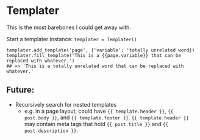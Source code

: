 # Templater

This is the most barebones I could get away with.

Start a templater instance: `templater = Templater()`

    templater.add_template('page', {'variable': 'totally unrelated word})
    templater.fill_template('This is a {{page.variable}} that can be replaced with whatever.')
    ## => 'This is a totally unrelated word that can be replaced with whatever.'

## Future:

* Recursively search for nested templates 
  * e.g. in a page layout, could have `{{ template.header }}`, `{{ post.body }}`, and `{{ template.footer }}`. `{{ template.header }}` may contain meta tags that hold `{{ post.title }}` and `{{ post.description }}`. 